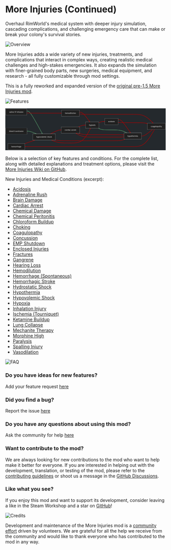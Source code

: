 # More Injuries (Continued)

Overhaul RimWorld's medical system with deeper injury simulation, cascading complications, and challenging emergency care that can make or break your colony's survival stories.

![Overview](https://raw.githubusercontent.com/frederik-hoeft/rimworld-more-injuries/refs/heads/main/steam/assets/headers/Header_Overview.png)

More Injuries adds a wide variety of new injuries, treatments, and complications that interact in complex ways, creating realistic medical challenges and high-stakes emergencies. It also expands the simulation with finer-grained body parts, new surgeries, medical equipment, and research - all fully customizable through mod settings.

This is a fully reworked and expanded version of the [original pre-1.5 More Injuries mod](https://steamcommunity.com/sharedfiles/filedetails/?id=2892012512).

![Features](https://raw.githubusercontent.com/frederik-hoeft/rimworld-more-injuries/refs/heads/main/steam/assets/headers/Header_Features.png)

![simulation](https://raw.githubusercontent.com/frederik-hoeft/rimworld-more-injuries/refs/heads/main/steam/assets/simulation.jpg)

Below is a selection of key features and conditions. For the complete list, along with detailed explanations and treatment options, please visit the [More Injuries Wiki on GitHub](https://github.com/frederik-hoeft/rimworld-more-injuries/blob/main/docs/wiki/README.md).

New Injuries and Medical Conditions (excerpt):
- [Acidosis](https://github.com/frederik-hoeft/rimworld-more-injuries/blob/main/docs/wiki/injuries/acidosis.md#acidosis)
- [Adrenaline Rush](https://github.com/frederik-hoeft/rimworld-more-injuries/blob/main/docs/wiki/injuries/adrenaline-rush.md#adrenaline-rush)
- [Brain Damage](https://github.com/frederik-hoeft/rimworld-more-injuries/blob/main/docs/wiki/injuries/brain-damage.md#brain-damage)
- [Cardiac Arrest](https://github.com/frederik-hoeft/rimworld-more-injuries/blob/main/docs/wiki/injuries/cardiac-arrest.md#cardiac-arrest)
- [Chemical Damage](https://github.com/frederik-hoeft/rimworld-more-injuries/blob/main/docs/wiki/injuries/chemical-damage.md#chemical-damage)
- [Chemical Peritonitis](https://github.com/frederik-hoeft/rimworld-more-injuries/blob/main/docs/wiki/injuries/chemical-peritonitis.md#chemical-peritonitis)
- [Chloroform Buildup](https://github.com/frederik-hoeft/rimworld-more-injuries/blob/main/docs/wiki/injuries/chloroform-buildup.md#chloroform-buildup)
- [Choking](https://github.com/frederik-hoeft/rimworld-more-injuries/blob/main/docs/wiki/injuries/choking.md#choking)
- [Coagulopathy](https://github.com/frederik-hoeft/rimworld-more-injuries/blob/main/docs/wiki/injuries/coagulopathy.md#coagulopathy)
- [Concussion](https://github.com/frederik-hoeft/rimworld-more-injuries/blob/main/docs/wiki/injuries/concussion.md#concussion)
- [EMP Shutdown](https://github.com/frederik-hoeft/rimworld-more-injuries/blob/main/docs/wiki/injuries/emp-shutdown.md#emp-shutdown)
- [Enclosed Injuries](https://github.com/frederik-hoeft/rimworld-more-injuries/blob/main/docs/wiki/injuries/enclosed-injuries.md#enclosed-injuries)
- [Fractures](https://github.com/frederik-hoeft/rimworld-more-injuries/blob/main/docs/wiki/injuries/fractures.md#fractures)
- [Gangrene](https://github.com/frederik-hoeft/rimworld-more-injuries/blob/main/docs/wiki/injuries/gangrene.md#gangrene)
- [Hearing Loss](https://github.com/frederik-hoeft/rimworld-more-injuries/blob/main/docs/wiki/injuries/hearing-loss.md#hearing-loss)
- [Hemodilution](https://github.com/frederik-hoeft/rimworld-more-injuries/blob/main/docs/wiki/injuries/hemodilution.md#hemodilution)
- [Hemorrhage (Spontaneous)](https://github.com/frederik-hoeft/rimworld-more-injuries/blob/main/docs/wiki/injuries/hemorrhage.md#hemorrhage-spontaneous)
- [Hemorrhagic Stroke](https://github.com/frederik-hoeft/rimworld-more-injuries/blob/main/docs/wiki/injuries/hemorrhagic-stroke.md#hemorrhagic-stroke)
- [Hydrostatic Shock](https://github.com/frederik-hoeft/rimworld-more-injuries/blob/main/docs/wiki/injuries/hydrostatic-shock.md#hydrostatic-shock)
- [Hypothermia](https://github.com/frederik-hoeft/rimworld-more-injuries/blob/main/docs/wiki/injuries/hypothermia.md#hypothermia)
- [Hypovolemic Shock](https://github.com/frederik-hoeft/rimworld-more-injuries/blob/main/docs/wiki/injuries/hypovolemic-shock.md#hypovolemic-shock)
- [Hypoxia](https://github.com/frederik-hoeft/rimworld-more-injuries/blob/main/docs/wiki/injuries/hypoxia.md#hypoxia)
- [Inhalation Injury](https://github.com/frederik-hoeft/rimworld-more-injuries/blob/main/docs/wiki/injuries/inhalation-injury.md#inhalation-injury)
- [Ischemia (Tourniquet)](https://github.com/frederik-hoeft/rimworld-more-injuries/blob/main/docs/wiki/injuries/ischemia.md#ischemia-tourniquet)
- [Ketamine Buildup](https://github.com/frederik-hoeft/rimworld-more-injuries/blob/main/docs/wiki/injuries/ketamine-buildup.md#ketamine-buildup)
- [Lung Collapse](https://github.com/frederik-hoeft/rimworld-more-injuries/blob/main/docs/wiki/injuries/lung-collapse.md#lung-collapse)
- [Mechanite Therapy](https://github.com/frederik-hoeft/rimworld-more-injuries/blob/main/docs/wiki/injuries/mechanite-therapy.md#mechanite-therapy)
- [Morphine High](https://github.com/frederik-hoeft/rimworld-more-injuries/blob/main/docs/wiki/injuries/morphine-high.md#morphine-high)
- [Paralysis](https://github.com/frederik-hoeft/rimworld-more-injuries/blob/main/docs/wiki/injuries/paralysis.md#paralysis)
- [Spalling Injury](https://github.com/frederik-hoeft/rimworld-more-injuries/blob/main/docs/wiki/injuries/spalling-injury.md#spalling-injury)
- [Vasodilation](https://github.com/frederik-hoeft/rimworld-more-injuries/blob/main/docs/wiki/injuries/vasodilation.md#vasodilation)

![FAQ](https://raw.githubusercontent.com/frederik-hoeft/rimworld-more-injuries/refs/heads/main/steam/assets/headers/Header_FAQ.png)

### Do you have ideas for new features?

Add your feature request [here](https://github.com/frederik-hoeft/rimworld-more-injuries/discussions/categories/ideas)

### Did you find a bug?

Report the issue [here](https://github.com/frederik-hoeft/rimworld-more-injuries/issues)

### Do you have any questions about using this mod?

Ask the community for help [here](https://github.com/frederik-hoeft/rimworld-more-injuries/discussions/categories/q-a)

### Want to contribute to the mod?

We are always looking for new contributions to the mod who want to help make it better for everyone. If you are interested in helping out with the development, translation, or testing of the mod, please refer to the [contributing guidelines](https://github.com/frederik-hoeft/rimworld-more-injuries/blob/main/CONTRIBUTING.md) or shoot us a message in the [GitHub Discussions](https://github.com/frederik-hoeft/rimworld-more-injuries/discussions/categories/contributing).

### Like what you see?

If you enjoy this mod and want to support its development, consider leaving a like in the Steam Workshop and a star on [GitHub](https://github.com/frederik-hoeft/rimworld-more-injuries)!

![Credits](https://raw.githubusercontent.com/frederik-hoeft/rimworld-more-injuries/refs/heads/main/steam/assets/headers/Header_Credits.png)

Development and maintenance of the More Injuries mod is a [community effort](https://github.com/frederik-hoeft/rimworld-more-injuries/tree/main/About/credits.txt) driven by volunteers. We are grateful for all the help we receive from the community and would like to thank everyone who has contributed to the mod in any way.
